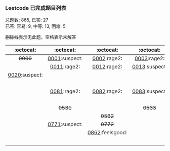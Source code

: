 ### Leetcode 已完成题目列表
总题数: 865, 已答: 27  
已答: 容易: 9, 中等: 13, 困难: 5  
  
 ~~删除线~~表示无此题，空格表示未解答  

|:octocat:|:octocat:|:octocat:|:octocat:|:octocat:|:octocat:|:octocat:|:octocat:|:octocat:|:octocat:|
|:--:|:--:|:--:|:--:|:--:|:--:|:--:|:--:|:--:|:--:|
| ~~0000~~ |[0001](done/0001-0100/0001.two-sum.js):suspect:|[0002](done/0001-0100/0002.add-two-numbers.js):rage2:|[0003](done/0001-0100/0003.longest-substring-without-repeating-characters.js):rage2:|[0004](done/0001-0100/0004.median-of-two-sorted-arrays.js):feelsgood:|[0005](done/0001-0100/0005.longest-palindromic-substring.js):rage2:|[0006](done/0001-0100/0006.zigzag-conversion.js):rage2:|[0007](done/0001-0100/0007.reverse-integer.js):suspect:|[0008](done/0001-0100/0008.string-to-integer-atoi.js):rage2:|[0009](done/0001-0100/0009.palindrome-number.js):suspect:|
| |[0011](done/0001-0100/0011.container-with-most-water.js):rage2:|[0012](done/0001-0100/0012.integer-to-roman.js):rage2:|[0013](done/0001-0100/0013.roman-to-integer.js):suspect:|[0014](done/0001-0100/0014.longest-common-prefix.js):suspect:| | |[0017](done/0001-0100/0017.letter-combinations-of-a-phone-number.js):rage2:| | |
|[0020](done/0001-0100/0020.valid-parentheses.js):suspect:| | | | | | | | |[0029](done/0001-0100/0029.divide-two-integers.js):rage2:|
| | | | | |[0065](done/0001-0100/0065.valid-number.js):feelsgood:| | | | |
| |[0081](done/0001-0100/0081.search-in-rotated-sorted-array-ii.js):rage2:|[0082](done/0001-0100/0082.remove-duplicates-from-sorted-list-ii.js):rage2:|[0083](done/0001-0100/0083.remove-duplicates-from-sorted-list.js):suspect:| | | | | | |
| | | | | | | | | |[0149](done/0101-0200/0149.max-points-on-a-line.js):feelsgood:|
| | ~~0531~~ | | ~~0533~~ | ~~0534~~ |[0535](done/0501-0600/0535.encode-and-decode-tinyurl.js):rage2:| ~~0536~~ | | | |
| | | ~~0562~~ | |[0564](done/0501-0600/0564.find-the-closest-palindrome.js):feelsgood:| | | | ~~0568~~ | ~~0569~~ |
| |[0771](done/0701-0800/0771.jewels-and-stones.js):suspect:| ~~0772~~ | | ~~0774~~ | | ~~0776~~ | | | |
| | |[0862](done/0801-0900/0862.shortest-subarray-with-sum-at-least-k.js):feelsgood:| | | |[0866](done/0801-0900/0866.prime-palindrome.js):rage2:| | | |
| | | | | | | | | |[1009](done/1001-1100/1009.complement-of-base-10-integer.js):suspect:|